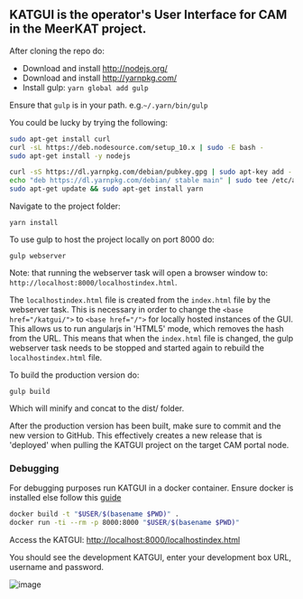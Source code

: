 ## KATGUI is the operator's User Interface for CAM in the MeerKAT project.

After cloning the repo do:

- Download and install http://nodejs.org/
- Download and install http://yarnpkg.com/
- Install gulp: `yarn global add gulp`

Ensure that `gulp` is in your path. e.g.`~/.yarn/bin/gulp`


You could be lucky by trying the following:
```bash
sudo apt-get install curl
curl -sL https://deb.nodesource.com/setup_10.x | sudo -E bash -
sudo apt-get install -y nodejs
```

```bash
curl -sS https://dl.yarnpkg.com/debian/pubkey.gpg | sudo apt-key add -
echo "deb https://dl.yarnpkg.com/debian/ stable main" | sudo tee /etc/apt/sources.list.d/yarn.list
sudo apt-get update && sudo apt-get install yarn
```

Navigate to the project folder:

`yarn install`

To use gulp to host the project locally on port 8000 do:

`gulp webserver`

Note: that running the webserver task will open a browser window to: `http://localhost:8000/localhostindex.html`.

The `localhostindex.html` file is created from the `index.html` file by the webserver task.
This is necessary in order to change the `<base href="/katgui/">` to `<base href="/">` for locally hosted instances of the GUI.
This allows us to run angularjs in 'HTML5' mode, which removes the hash from the URL. This means that when the `index.html` file is changed, the gulp webserver task needs to be stopped and started again to rebuild the `localhostindex.html` file.

To build the production version do:

`gulp build`

Which will minify and concat to the dist/ folder.

After the production version has been built, make sure to commit and the new version to GitHub. This effectively creates a new release that is 'deployed' when pulling the KATGUI  project on the target CAM portal node.

### Debugging

For debugging purposes run KATGUI in a docker container.
Ensure docker is installed else follow this [guide](https://www.digitalocean.com/community/tutorials/how-to-install-and-use-docker-on-ubuntu-16-04)

```bash
docker build -t "$USER/$(basename $PWD)" .
docker run -ti --rm -p 8000:8000 "$USER/$(basename $PWD)"
```

Access the KATGUI: [http://localhost:8000/localhostindex.html](http://localhost:8000/localhostindex.html)

You should see the development KATGUI, enter your development box URL, username and password.

![image](https://user-images.githubusercontent.com/7910856/76946015-0f926d80-690c-11ea-8ee8-f977668712d2.png)
